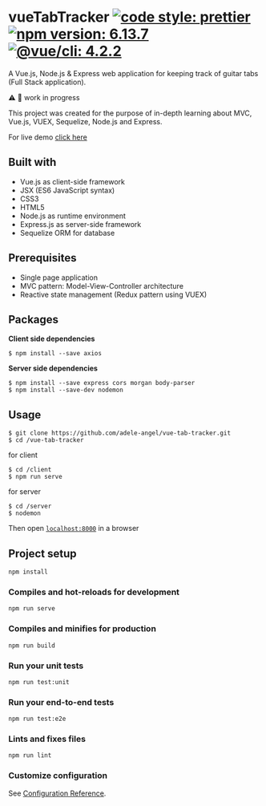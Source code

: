 # vueTabTracker [![code style: prettier](https://img.shields.io/badge/code_style-prettier-ff69b4)](https://github.com/prettier/prettier) [![npm version: 6.13.7](https://img.shields.io/badge/npm%20version-6.13.7-blue)](https://www.npmjs.com/) [![@vue/cli: 4.2.2](https://img.shields.io/badge/@vue/cli-4.2.2-blue)](https://github.com/vuejs/vue-cli)

A Vue.js, Node.js & Express web application for keeping track of guitar tabs (Full Stack application).

:warning: :construction: work in progress

This project was created for the purpose of in-depth learning about MVC, Vue.js, VUEX, Sequelize, Node.js and Express.

For live demo [click here](https://adele-angel.github.io/vue-tab-tracker)

## Built with

-   Vue.js as client-side framework
-   JSX (ES6 JavaScript syntax)
-   CSS3
-   HTML5
-   Node.js as runtime environment
-   Express.js as server-side framework
-   Sequelize ORM for database

## Prerequisites

-   Single page application
-   MVC pattern: Model-View-Controller architecture
-   Reactive state management (Redux pattern using VUEX)

## Packages

**Client side dependencies**

```
$ npm install --save axios
```

**Server side dependencies**

```
$ npm install --save express cors morgan body-parser
$ npm install --save-dev nodemon
```

## Usage

```
$ git clone https://github.com/adele-angel/vue-tab-tracker.git
$ cd /vue-tab-tracker
```

for client

```
$ cd /client
$ npm run serve
```

for server

```
$ cd /server
$ nodemon
```

Then open [`localhost:8000`](http://localhost:8080) in a browser

## Project setup

```
npm install
```

### Compiles and hot-reloads for development

```
npm run serve
```

### Compiles and minifies for production

```
npm run build
```

### Run your unit tests

```
npm run test:unit
```

### Run your end-to-end tests

```
npm run test:e2e
```

### Lints and fixes files

```
npm run lint
```

### Customize configuration

See [Configuration Reference](https://cli.vuejs.org/config/).
